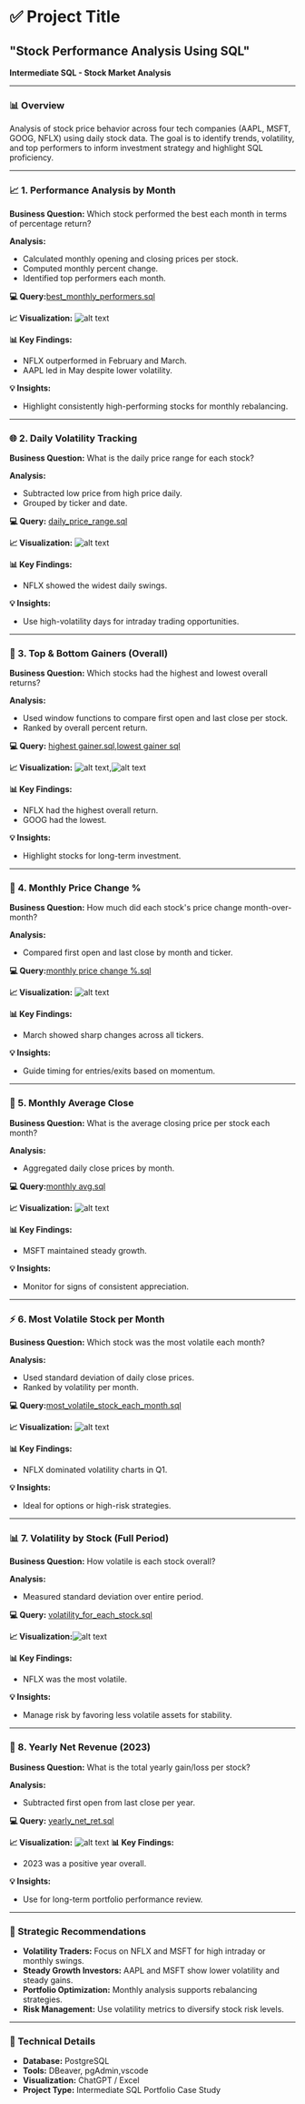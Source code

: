 # ✅ Project Title
## "Stock Performance Analysis Using SQL"

**Intermediate SQL - Stock Market Analysis**

---

### 📊 Overview

Analysis of stock price behavior across four tech companies (AAPL, MSFT, GOOG, NFLX) using daily stock data. The goal is to identify trends, volatility, and top performers to inform investment strategy and highlight SQL proficiency.

---

### 📈 1. Performance Analysis by Month

**Business Question:** Which stock performed the best each month in terms of percentage return?

**Analysis:**

* Calculated monthly opening and closing prices per stock.
* Computed monthly percent change.
* Identified top performers each month.

**💻 Query:**[best_monthly_performers.sql](best_monthly_performers.sql)

**📈 Visualization:** ![alt text](images/image.png)

**📊 Key Findings:**

* NFLX outperformed in February and March.
* AAPL led in May despite lower volatility.

**💡 Insights:**

* Highlight consistently high-performing stocks for monthly rebalancing.

---

### 🌐 2. Daily Volatility Tracking

**Business Question:** What is the daily price range for each stock?

**Analysis:**

* Subtracted low price from high price daily.
* Grouped by ticker and date.

**💻 Query:** [daily_price_range.sql](<daily_price range .sql>)

**📈 Visualization:** ![alt text](images/daily_price_range.png)

**📊 Key Findings:**

* NFLX showed the widest daily swings.

**💡 Insights:**

* Use high-volatility days for intraday trading opportunities.

---

### 🌟 3. Top & Bottom Gainers (Overall)

**Business Question:** Which stocks had the highest and lowest overall returns?

**Analysis:**

* Used window functions to compare first open and last close per stock.
* Ranked by overall percent return.

**💻 Query:** [highest gainer.sql](<highest gainer .sql>),[lowest gainer sql](<lowest gainer.sql>)

**📈 Visualization:** ![alt text](<images/HIGHEST GAINER.png>),![alt text](<images/LOWEST GAINER.png>)


**📊 Key Findings:**

* NFLX had the highest overall return.
* GOOG had the lowest.

**💡 Insights:**

* Highlight stocks for long-term investment.

---

### 📅 4. Monthly Price Change %

**Business Question:** How much did each stock's price change month-over-month?

**Analysis:**

* Compared first open and last close by month and ticker.

**💻 Query:**[monthly price change %.sql](<monthly_price_ change_ percentage.sql>)

**📈 Visualization:** ![alt text](<images/monthhly per ret.png>)

**📊 Key Findings:**

* March showed sharp changes across all tickers.

**💡 Insights:**

* Guide timing for entries/exits based on momentum.

---

### 🔄 5. Monthly Average Close

**Business Question:** What is the average closing price per stock each month?

**Analysis:**

* Aggregated daily close prices by month.

**💻 Query:**[monthly avg.sql](monthly_avg_closing.sql)

**📈 Visualization:** ![alt text](<images/monthly avg.png>)

**📊 Key Findings:**

* MSFT maintained steady growth.

**💡 Insights:**

* Monitor for signs of consistent appreciation.

---

### ⚡️ 6. Most Volatile Stock per Month

**Business Question:** Which stock was the most volatile each month?

**Analysis:**

* Used standard deviation of daily close prices.
* Ranked by volatility per month.

**💻 Query:**[most_volatile_stock_each_month.sql](most_volatile_stock_each_month.sql)

**📈 Visualization:** ![alt text](<images/most volatile stock.png>)

**📊 Key Findings:**

* NFLX dominated volatility charts in Q1.

**💡 Insights:**

* Ideal for options or high-risk strategies.

---

### 📊 7. Volatility by Stock (Full Period)

**Business Question:** How volatile is each stock overall?

**Analysis:**

* Measured standard deviation over entire period.

**💻 Query:** [volatility_for_each_stock.sql](volatility_for_each_stock.sql)

**📈 Visualization:**![alt text](<images/v for each stock.png>)

**📊 Key Findings:**

* NFLX was the most volatile.

**💡 Insights:**

* Manage risk by favoring less volatile assets for stability.

---

### 📆 8. Yearly Net Revenue (2023)

**Business Question:** What is the total yearly gain/loss per stock?

**Analysis:**

* Subtracted first open from last close per year.

**💻 Query:** [yearly_net_ret.sql](yearly_net_ret.sql)

**📈 Visualization:** ![alt text](images/yearly.png)
**📊 Key Findings:**

* 2023 was a positive year overall.

**💡 Insights:**

* Use for long-term portfolio performance review.

---

### 💼 Strategic Recommendations

* **Volatility Traders:** Focus on NFLX and MSFT for high intraday or monthly swings.
* **Steady Growth Investors:** AAPL and MSFT show lower volatility and steady gains.
* **Portfolio Optimization:** Monthly analysis supports rebalancing strategies.
* **Risk Management:** Use volatility metrics to diversify stock risk levels.

---

### 📄 Technical Details

* **Database:** PostgreSQL
* **Tools:** DBeaver, pgAdmin,vscode
* **Visualization:** ChatGPT / Excel
* **Project Type:** Intermediate SQL Portfolio Case Study
